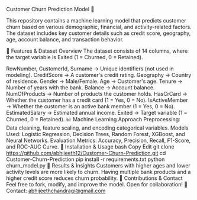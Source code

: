 Customer Churn Prediction Model 🚀

This repository contains a machine learning model that predicts customer churn based on various demographic, financial, and activity-related factors. The dataset includes key customer details such as credit score, geography, age, account balance, and transaction behavior.

📌 Features & Dataset Overview
The dataset consists of 14 columns, where the target variable is Exited (1 = Churned, 0 = Retained).

RowNumber, CustomerId, Surname → Unique identifiers (not used in modeling).
CreditScore → A customer's credit rating.
Geography → Country of residence.
Gender → Male/Female.
Age → Customer's age.
Tenure → Number of years with the bank.
Balance → Account balance.
NumOfProducts → Number of products the customer holds.
HasCrCard → Whether the customer has a credit card (1 = Yes, 0 = No).
IsActiveMember → Whether the customer is an active bank member (1 = Yes, 0 = No).
EstimatedSalary → Estimated annual income.
Exited → Target variable (1 = Churned, 0 = Retained).
📊 Machine Learning Approach
Preprocessing: Data cleaning, feature scaling, and encoding categorical variables.
Models Used: Logistic Regression, Decision Trees, Random Forest, XGBoost, and Neural Networks.
Evaluation Metrics: Accuracy, Precision, Recall, F1-Score, and ROC-AUC Curve.
🔧 Installation & Usage
bash
Copy
Edit
git clone https://github.com/abhijeeth12/Customer-Churn-Prediction.git
cd Customer-Churn-Prediction
pip install -r requirements.txt
python churn_model.py
📜 Results & Insights
Customers with higher ages and lower activity levels are more likely to churn.
Having multiple bank products and a higher credit score reduces churn probability.
📢 Contributions & Contact
Feel free to fork, modify, and improve the model. Open for collaboration!
📩 Contact: abhijeethchandragi@gmail.com
